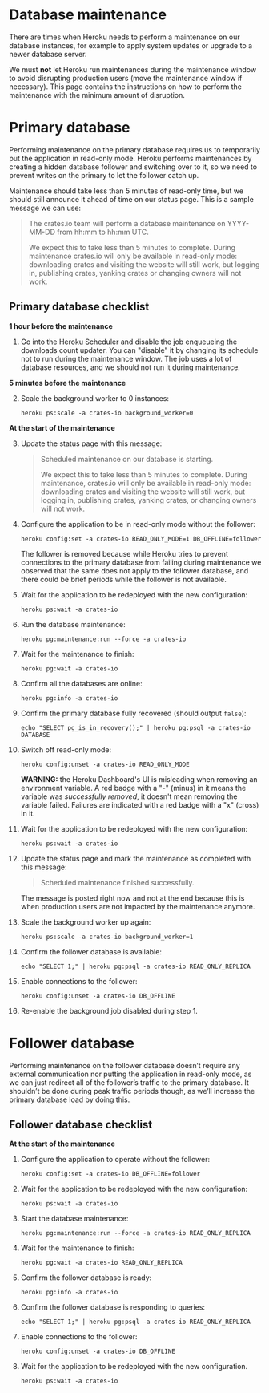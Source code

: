 # Database maintenance

There are times when Heroku needs to perform a maintenance on our database
instances, for example to apply system updates or upgrade to a newer database
server.

We must **not** let Heroku run maintenances during the maintenance window to
avoid disrupting production users (move the maintenance window if necessary).
This page contains the instructions on how to perform the maintenance with the
minimum amount of disruption.

# Primary database

Performing maintenance on the primary database requires us to temporarily put
the application in read-only mode. Heroku performs maintenances by creating a
hidden database follower and switching over to it, so we need to prevent writes
on the primary to let the follower catch up.

Maintenance should take less than 5 minutes of read-only time, but we should
still announce it ahead of time on our status page. This is a sample message we
can use:

> The crates.io team will perform a database maintenance on YYYY-MM-DD from
> hh:mm to hh:mm UTC.
>
> We expect this to take less than 5 minutes to complete. During maintenance
> crates.io will only be available in read-only mode: downloading crates and
> visiting the website will still work, but logging in, publishing crates,
> yanking crates or changing owners will not work.

## Primary database checklist

**1 hour before the maintenance**

1. Go into the Heroku Scheduler and disable the job enqueueing the downloads
   count updater. You can "disable" it by changing its schedule not to run
   during the maintenance window. The job uses a lot of database resources, and
   we should not run it during maintenance.

**5 minutes before the maintenance**

2. Scale the background worker to 0 instances:

   ```
   heroku ps:scale -a crates-io background_worker=0
   ```

**At the start of the maintenance**

3. Update the status page with this message:

   > Scheduled maintenance on our database is starting.
   >
   > We expect this to take less than 5 minutes to complete. During maintenance,
   > crates.io will only be available in read-only mode: downloading crates and
   > visiting the website will still work, but logging in, publishing crates,
   > yanking crates, or changing owners will not work.

3. Configure the application to be in read-only mode without the follower:

   ```
   heroku config:set -a crates-io READ_ONLY_MODE=1 DB_OFFLINE=follower
   ```

   The follower is removed because while Heroku tries to prevent connections to
   the primary database from failing during maintenance we observed that the
   same does not apply to the follower database, and there could be brief
   periods while the follower is not available.

3. Wait for the application to be redeployed with the new configuration:

    ```
    heroku ps:wait -a crates-io
    ```

3. Run the database maintenance:

   ```
   heroku pg:maintenance:run --force -a crates-io
   ```

1. Wait for the maintenance to finish:

    ```
    heroku pg:wait -a crates-io
    ```

3. Confirm all the databases are online:

   ```
   heroku pg:info -a crates-io
   ```

3. Confirm the primary database fully recovered (should output `false`):

   ```
   echo "SELECT pg_is_in_recovery();" | heroku pg:psql -a crates-io DATABASE
   ```

3. Switch off read-only mode:

   ```
   heroku config:unset -a crates-io READ_ONLY_MODE
   ```

   **WARNING:** the Heroku Dashboard's UI is misleading when removing an
   environment variable. A red badge with a "-" (minus) in it means the
   variable was *successfully removed*, it doesn't mean removing the variable
   failed.  Failures are indicated with a red badge with a "x" (cross) in it.

3. Wait for the application to be redeployed with the new configuration:

    ```
    heroku ps:wait -a crates-io
    ```

3. Update the status page and mark the maintenance as completed with this
   message:

   > Scheduled maintenance finished successfully.

   The message is posted right now and not at the end because this is when
   production users are not impacted by the maintenance anymore.

3. Scale the background worker up again:

   ```
   heroku ps:scale -a crates-io background_worker=1
   ```

3. Confirm the follower database is available:

   ```
   echo "SELECT 1;" | heroku pg:psql -a crates-io READ_ONLY_REPLICA
   ```

3. Enable connections to the follower:

   ```
   heroku config:unset -a crates-io DB_OFFLINE
   ```

3. Re-enable the background job disabled during step 1.

# Follower database

Performing maintenance on the follower database doesn’t require any external
communication nor putting the application in read-only mode, as we can just
redirect all of the follower’s traffic to the primary database. It shouldn’t be
done during peak traffic periods though, as we’ll increase the primary database
load by doing this.

## Follower database checklist

**At the start of the maintenance**

1. Configure the application to operate without the follower:

    ```
    heroku config:set -a crates-io DB_OFFLINE=follower
    ```

1. Wait for the application to be redeployed with the new configuration:

    ```
    heroku ps:wait -a crates-io
    ```

1. Start the database maintenance:

    ```
    heroku pg:maintenance:run --force -a crates-io READ_ONLY_REPLICA
    ```

1. Wait for the maintenance to finish:

    ```
    heroku pg:wait -a crates-io READ_ONLY_REPLICA
    ```

1. Confirm the follower database is ready:

    ```
    heroku pg:info -a crates-io
    ```

1. Confirm the follower database is responding to queries:

    ```
    echo "SELECT 1;" | heroku pg:psql -a crates-io READ_ONLY_REPLICA
    ```

1. Enable connections to the follower:

    ```
    heroku config:unset -a crates-io DB_OFFLINE
    ```

1. Wait for the application to be redeployed with the new configuration.

    ```
    heroku ps:wait -a crates-io
    ```
